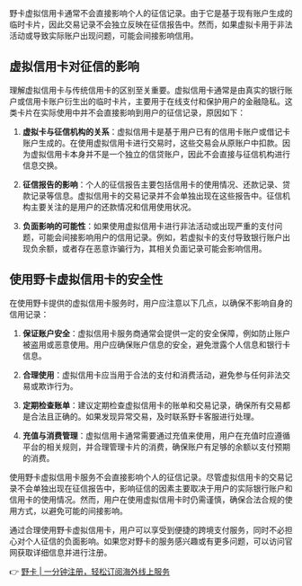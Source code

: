 野卡虚拟信用卡通常不会直接影响个人的征信记录。由于它是基于现有账户生成的临时卡片，因此交易记录不会独立反映在征信报告中。然而，如果虚拟卡用于非法活动或导致实际账户出现问题，可能会间接影响信用。

## 虚拟信用卡对征信的影响

理解虚拟信用卡与传统信用卡的区别至关重要。虚拟信用卡通常是由真实的银行账户或信用卡账户衍生出的临时卡片，主要用于在线支付和保护用户的金融隐私。这类卡片在实际使用中并不会直接影响到用户的征信记录，原因如下：

1. **虚拟卡与征信机构的关系**：虚拟信用卡是基于用户已有的信用卡账户或借记卡账户生成的。在使用虚拟信用卡进行交易时，这些交易会从原账户中扣款。因为虚拟信用卡本身并不是一个独立的信贷账户，因此不会直接与征信机构进行信息交换。

2. **征信报告的影响**：个人的征信报告主要包括信用卡的使用情况、还款记录、贷款记录等信息。虚拟信用卡的交易记录并不会单独出现在这些报告中。征信机构主要关注的是用户的还款情况和信用使用状况。

3. **负面影响的可能性**：如果使用虚拟信用卡进行非法活动或出现严重的支付问题，可能会间接影响用户的信用记录。例如，若虚拟卡的支付导致银行账户出现负余额，或者存在恶意诈骗行为，其相关负面记录可能会影响信用。

## 使用野卡虚拟信用卡的安全性

在使用野卡提供的虚拟信用卡服务时，用户应注意以下几点，以确保不影响自身的信用记录：

1. **保证账户安全**：虚拟信用卡服务商通常会提供一定的安全保障，例如防止账户被盗用或恶意使用。用户应确保账户信息的安全，避免泄露个人信息和银行卡信息。

2. **合理使用**：虚拟信用卡应当用于合法的支付和消费活动，避免参与任何非法交易或欺诈行为。

3. **定期检查账单**：建议定期检查虚拟信用卡的账单和交易记录，确保所有交易都是合法且正确的。如果发现异常交易，及时联系野卡客服进行处理。

4. **充值与消费管理**：虚拟信用卡通常需要通过充值来使用，用户在充值时应遵循平台的相关规则，并合理管理卡片的消费，确保账户有足够的余额以支付预期的消费。

使用野卡虚拟信用卡服务不会直接影响个人的征信记录。尽管虚拟信用卡的交易记录不会单独出现在征信报告中，影响征信的因素主要取决于用户的实际银行账户和信用卡的使用情况。然而，用户在使用虚拟信用卡时仍需谨慎，确保合法合规的使用方式，以避免可能的间接影响。

通过合理使用野卡虚拟信用卡，用户可以享受到便捷的跨境支付服务，同时不必担心对个人征信的负面影响。如果您对野卡的服务感兴趣或有更多问题，可以访问官网获取详细信息并进行注册。

👉 [野卡 | 一分钟注册，轻松订阅海外线上服务](https://bit.ly/bewildcard)